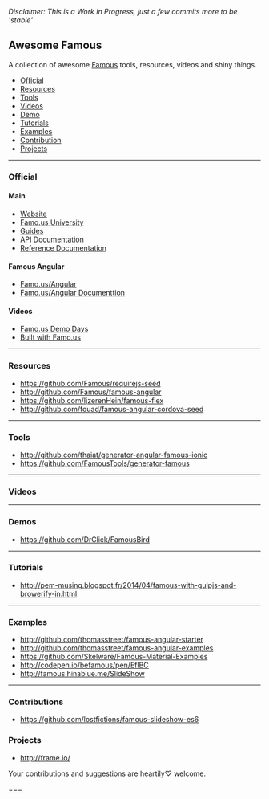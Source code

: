 
_Disclaimer: This is a *Work in Progress*, just a few commits more to be 'stable'_

## Awesome Famous

A collection of awesome [Famous](http://famo.us) tools, resources, videos and shiny things.

- [Official](#official)
- [Resources](#resources)
- [Tools](#tools)
- [Videos](#videos)
- [Demo](#demos)
- [Tutorials](#tutorials)
- [Examples](#examples)
- [Contribution](#contribution)
- [Projects](#projects)

---
### Official

#### Main
* [Website](http://famo.us)
* [Famo.us University](http://famo.us/university)
* [Guides](http://famo.us/guides)
* [API Documentation](http://famo.us/docs/api/)
* [Reference Documentation](http://famo.us/docs/reference)

#### Famous Angular
* [Famo.us/Angular](https://famo.us/integrations/angular/#/intro)
* [Famo.us/Angular Documenttion](http://famo.us/integrations/angular/docs/api/)

#### Videos
* [Famo.us Demo Days](https://www.youtube.com/playlist?list=PL0bvP7Hupz0S1qXnPVn-Yhr24JK5lVvJQ)
* [Built with Famo.us](https://www.youtube.com/playlist?list=PL0bvP7Hupz0TciKtnl2uC3gAm2IrJy9Vw)

---
### Resources
* https://github.com/Famous/requirejs-seed
* http://github.com/Famous/famous-angular
* https://github.com/IjzerenHein/famous-flex
* http://github.com/fouad/famous-angular-cordova-seed

---
### Tools
* http://github.com/thaiat/generator-angular-famous-ionic
* https://github.com/FamousTools/generator-famous

---
### Videos

---
### Demos
* https://github.com/DrClick/FamousBird

---
### Tutorials
* http://pem-musing.blogspot.fr/2014/04/famous-with-gulpjs-and-browerify-in.html

---
### Examples
* http://github.com/thomasstreet/famous-angular-starter
* http://github.com/thomasstreet/famous-angular-examples
* https://github.com/Skelware/Famous-Material-Examples
* http://codepen.io/befamous/pen/EflBC
* http://famous.hinablue.me/SlideShow

---
### Contributions
* https://github.com/lostfictions/famous-slideshow-es6

### Projects
* http://frame.io/

Your contributions and suggestions are heartily♡ welcome.


===
